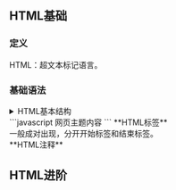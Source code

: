 ## HTML基础
### 定义
HTML：超文本标记语言。
### 基础语法
<details>
  <summary>HTML基本结构</summary>
```javascript
<html>
<head>
  <title>标题</title>
</head>
<body>
  网页主题内容
</body>
</html>
```
</details>
```javascript
<html>
<head>
  <title>标题</title>
</head>
<body>
  网页主题内容
</body>
</html>
```
**HTML标签**<br>
一般成对出现，分开开始标签和结束标签。<br>
**HTML注释**<br>


## HTML进阶
